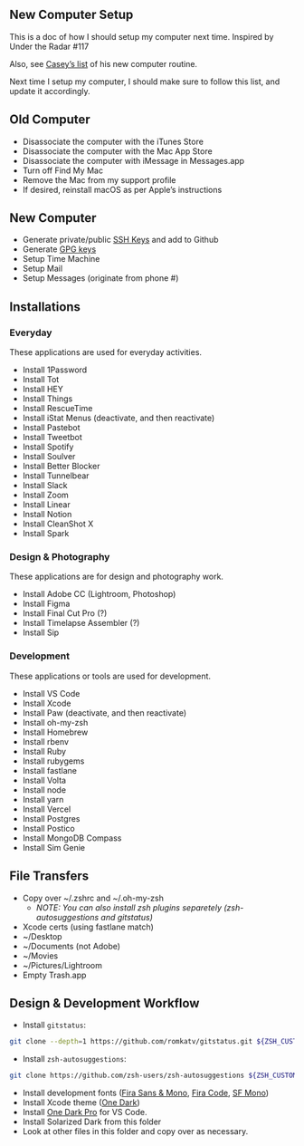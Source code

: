 ## New Computer Setup
This is a doc of how I should setup my computer next time. Inspired by Under the Radar #117

Also, see [Casey’s list](https://www.caseyliss.com/2016/7/2/new-mac-who-dis) of his new computer routine.

Next time I setup my computer, I should make sure to follow this list, and update it accordingly.

## Old Computer

 - Disassociate the computer with the iTunes Store
 - Disassociate the computer with the Mac App Store
 - Disassociate the computer with iMessage in Messages.app
 - Turn off Find My Mac
 - Remove the Mac from my support profile
 - If desired, reinstall macOS as per Apple’s instructions

## New Computer

 - Generate private/public [SSH Keys](https://help.github.com/en/github/authenticating-to-github/generating-a-new-ssh-key-and-adding-it-to-the-ssh-agent) and add to Github
 - Generate [GPG keys](/setup/GPG.md)
 - Setup Time Machine
 - Setup Mail
 - Setup Messages (originate from phone #)

## Installations

### Everyday
These applications are used for everyday activities.

 - Install 1Password
 - Install Tot
 - Install HEY
 - Install Things
 - Install RescueTime
 - Install iStat Menus (deactivate, and then reactivate)
 - Install Pastebot
 - Install Tweetbot
 - Install Spotify
 - Install Soulver
 - Install Better Blocker
 - Install Tunnelbear
 - Install Slack
 - Install Zoom
 - Install Linear
 - Install Notion
 - Install CleanShot X
 - Install Spark

### Design & Photography
These applications are for design and photography work.

 - Install Adobe CC (Lightroom, Photoshop)
 - Install Figma
 - Install Final Cut Pro (?)
 - Install Timelapse Assembler (?)
 - Install Sip

### Development
These applications or tools are used for development.

 - Install VS Code
 - Install Xcode
 - Install Paw (deactivate, and then reactivate)
 - Install oh-my-zsh
 - Install Homebrew
 - Install rbenv
 - Install Ruby
 - Install rubygems
 - Install fastlane
 - Install Volta
 - Install node
 - Install yarn
 - Install Vercel
 - Install Postgres
 - Install Postico
 - Install MongoDB Compass
 - Install Sim Genie

## File Transfers

 - Copy over ~/.zshrc and ~/.oh-my-zsh
   - *NOTE: You can also install zsh plugins separetely (zsh-autosuggestions and gitstatus)*
 - Xcode certs (using fastlane match)
 - ~/Desktop
 - ~/Documents (not Adobe)
 - ~/Movies
 - ~/Pictures/Lightroom
 - Empty Trash.app

## Design & Development Workflow

- Install `gitstatus`:
```sh
git clone --depth=1 https://github.com/romkatv/gitstatus.git ${ZSH_CUSTOM:-~/.oh-my-zsh/custom}/plugins/gitstatus
```
- Install `zsh-autosuggestions`:
```sh
git clone https://github.com/zsh-users/zsh-autosuggestions ${ZSH_CUSTOM:-~/.oh-my-zsh/custom}/plugins/zsh-autosuggestions
```
- Install development fonts ([Fira Sans & Mono](https://github.com/mozilla/Fira), [Fira Code](https://github.com/tonsky/FiraCode), [SF Mono](https://medium.com/@shashikant.jagtap/getting-apples-sf-mono-font-in-macos-1de5183add84))
- Install Xcode theme ([One Dark](https://github.com/bojan/xcode-one-dark))
- Install [One Dark Pro](https://marketplace.visualstudio.com/items?itemName=zhuangtongfa.Material-theme) for VS Code.
- Install Solarized Dark from this folder
- Look at other files in this folder and copy over as necessary.
